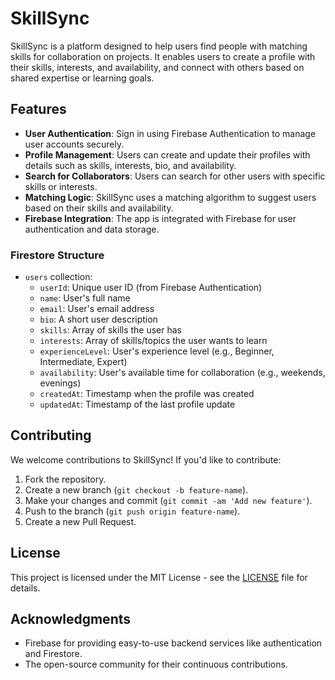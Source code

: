 # SkillSync

SkillSync is a platform designed to help users find people with matching skills for collaboration on projects. It enables users to create a profile with their skills, interests, and availability, and connect with others based on shared expertise or learning goals.

## Features

- **User Authentication**: Sign in using Firebase Authentication to manage user accounts securely.
- **Profile Management**: Users can create and update their profiles with details such as skills, interests, bio, and availability.
- **Search for Collaborators**: Users can search for other users with specific skills or interests.
- **Matching Logic**: SkillSync uses a matching algorithm to suggest users based on their skills and availability.
- **Firebase Integration**: The app is integrated with Firebase for user authentication and data storage.

### Firestore Structure

- `users` collection:
  - `userId`: Unique user ID (from Firebase Authentication)
  - `name`: User's full name
  - `email`: User's email address
  - `bio`: A short user description
  - `skills`: Array of skills the user has
  - `interests`: Array of skills/topics the user wants to learn
  - `experienceLevel`: User's experience level (e.g., Beginner, Intermediate, Expert)
  - `availability`: User's available time for collaboration (e.g., weekends, evenings)
  - `createdAt`: Timestamp when the profile was created
  - `updatedAt`: Timestamp of the last profile update

## Contributing

We welcome contributions to SkillSync! If you'd like to contribute:

1. Fork the repository.
2. Create a new branch (`git checkout -b feature-name`).
3. Make your changes and commit (`git commit -am 'Add new feature'`).
4. Push to the branch (`git push origin feature-name`).
5. Create a new Pull Request.

## License

This project is licensed under the MIT License - see the [LICENSE](LICENSE) file for details.

## Acknowledgments

- Firebase for providing easy-to-use backend services like authentication and Firestore.
- The open-source community for their continuous contributions.
